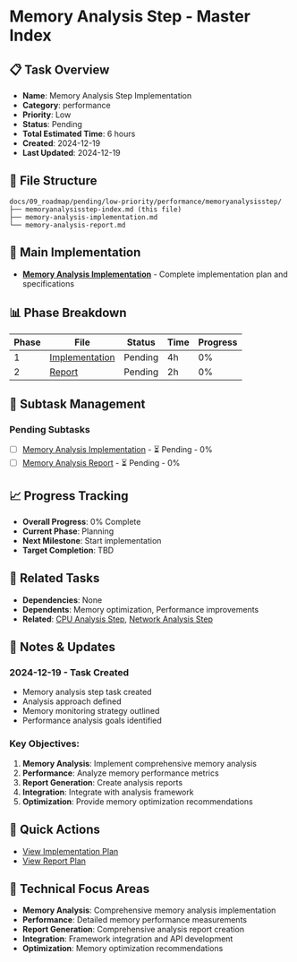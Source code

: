 # Memory Analysis Step - Master Index

## 📋 Task Overview
- **Name**: Memory Analysis Step Implementation
- **Category**: performance
- **Priority**: Low
- **Status**: Pending
- **Total Estimated Time**: 6 hours
- **Created**: 2024-12-19
- **Last Updated**: 2024-12-19

## 📁 File Structure
```
docs/09_roadmap/pending/low-priority/performance/memoryanalysisstep/
├── memoryanalysisstep-index.md (this file)
├── memory-analysis-implementation.md
└── memory-analysis-report.md
```

## 🎯 Main Implementation
- **[Memory Analysis Implementation](./memory-analysis-implementation.md)** - Complete implementation plan and specifications

## 📊 Phase Breakdown
| Phase | File | Status | Time | Progress |
|-------|------|--------|------|----------|
| 1 | [Implementation](./memory-analysis-implementation.md) | Pending | 4h | 0% |
| 2 | [Report](./memory-analysis-report.md) | Pending | 2h | 0% |

## 🔄 Subtask Management
### Pending Subtasks
- [ ] [Memory Analysis Implementation](./memory-analysis-implementation.md) - ⏳ Pending - 0%
- [ ] [Memory Analysis Report](./memory-analysis-report.md) - ⏳ Pending - 0%

## 📈 Progress Tracking
- **Overall Progress**: 0% Complete
- **Current Phase**: Planning
- **Next Milestone**: Start implementation
- **Target Completion**: TBD

## 🔗 Related Tasks
- **Dependencies**: None
- **Dependents**: Memory optimization, Performance improvements
- **Related**: [CPU Analysis Step](../cpuanalysisstep/), [Network Analysis Step](../networkanalysisstep/)

## 📝 Notes & Updates
### 2024-12-19 - Task Created
- Memory analysis step task created
- Analysis approach defined
- Memory monitoring strategy outlined
- Performance analysis goals identified

### Key Objectives:
1. **Memory Analysis**: Implement comprehensive memory analysis
2. **Performance**: Analyze memory performance metrics
3. **Report Generation**: Create analysis reports
4. **Integration**: Integrate with analysis framework
5. **Optimization**: Provide memory optimization recommendations

## 🚀 Quick Actions
- [View Implementation Plan](./memory-analysis-implementation.md)
- [View Report Plan](./memory-analysis-report.md)

## 🎯 Technical Focus Areas
- **Memory Analysis**: Comprehensive memory analysis implementation
- **Performance**: Detailed memory performance measurements
- **Report Generation**: Comprehensive analysis report creation
- **Integration**: Framework integration and API development
- **Optimization**: Memory optimization recommendations

